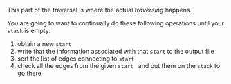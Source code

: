 <!---title{print_ordered_file_structure() Function Part 2}--->

<!--badges={Python:9,Algorithms:9}-->

<!--concepts={directedGraphs, introToGraphs, useOfGraphs, Depth First Search (DFS), Stack Manipulation}-->

This part of the traversal is where the actual *traversing* happens. 

You are going to want to continually do these following operations until your `stack` is empty:

1. obtain a new `start`
2. write that the information associated with that `start` to the output file
3. sort the list of edges connecting to `start`
4. check all the edges from the given `start ` and put them on the `stack` to go there

